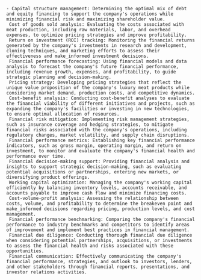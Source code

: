     - Capital structure management: Determining the optimal mix of debt and equity financing to support the company's operations while minimizing financial risk and maximizing shareholder value.
     Cost of goods sold analysis: Evaluating the costs associated with meat production, including raw materials, labor, and overhead expenses, to optimize pricing strategies and improve profitability.
     Return on investment (ROI) tracking: Monitoring the financial returns generated by the company's investments in research and development, cloning techniques, and marketing efforts to assess their effectiveness and make_informed investment decisions.
     Financial performance forecasting: Using financial models and data analysis to forecast the company's future financial performance, including revenue growth, expenses, and profitability, to guide strategic planning and decision-making.
     Pricing strategy: Developing pricing strategies that reflect the unique value proposition of the company's luxury meat products while considering market demand, production costs, and competitive dynamics.
     Cost-benefit analysis: Conducting cost-benefit analyses to evaluate the financial viability of different initiatives and projects, such as expanding the company's facilities or investing in new technologies, to ensure optimal allocation of resources.
     Financial risk mitigation: Implementing risk management strategies, such as insurance coverage and hedging strategies, to mitigate financial risks associated with the company's operations, including regulatory changes, market volatility, and supply chain disruptions.
     Financial performance metrics: Establishing key financial performance indicators, such as gross margin, operating margin, and return on investment, to monitor and evaluate the company's financial health and performance over time.
     Financial decision-making support: Providing financial analysis and insights to support strategic decision-making, such as evaluating potential acquisitions or partnerships, entering new markets, or diversifying product offerings.
     Working capital optimization: Managing the company's working capital efficiently by balancing inventory levels, accounts receivable, and accounts payable to improve cash flow and minimize financing costs.
     Cost-volume-profit analysis: Assessing the relationship between costs, volume, and profitability to determine the breakeven point and make_informed decisions regarding pricing, production levels, and cost management.
     Financial performance benchmarking: Comparing the company's financial performance to industry benchmarks and competitors to identify areas of improvement and implement best practices in financial management.
     Financial due diligence: Conducting thorough financial due diligence when considering potential partnerships, acquisitions, or investments to assess the financial health and risks associated with these opportunities.
     Financial communication: Effectively communicating the company's financial performance, strategies, and outlook to investors, lenders, and other stakeholders through financial reports, presentations, and investor relations activities.


